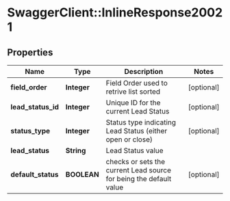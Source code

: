 # SwaggerClient::InlineResponse20021

## Properties
Name | Type | Description | Notes
------------ | ------------- | ------------- | -------------
**field_order** | **Integer** | Field Order used to retrive list sorted | [optional] 
**lead_status_id** | **Integer** | Unique ID for the current Lead Status | [optional] 
**status_type** | **Integer** | Status type indicating Lead Status (either open or close) | [optional] 
**lead_status** | **String** | Lead Status value | 
**default_status** | **BOOLEAN** | checks or sets the current Lead source for being the default value | [optional] 


